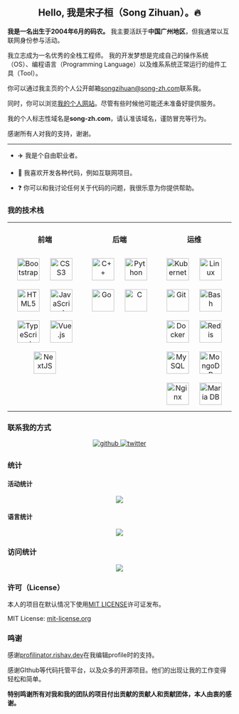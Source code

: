 ## <div align="center">Hello, 我是宋子桓（Song Zihuan）。🔥</div>  

**我是一名出生于2004年6月的码农。**
我主要活跃于**中国广州地区**，但我通常以互联网身份参与活动。

我立志成为一名优秀的全栈工程师。
我的开发梦想是完成自己的操作系统（OS）、编程语言（Programming Language）以及维系系统正常运行的组件工具（Tool）。

你可以通过我主页的个人公开邮箱[songzihuan@song-zh.com](mailto:songzihuan@song-zh.com)联系我。

同时，你可以浏览[我的个人网站](http://songzihuan@song-zh.com)。尽管有些时候他可能还未准备好提供服务。

我的个人标志性域名是**song-zh.com**，请认准该域名，谨防冒充等行为。

感谢所有人对我的支持，谢谢。

---

- ✈️ 我是个自由职业者。
  

- 🤖 我喜欢开发各种代码，例如互联网项目。
  

- ❓ 你可以和我讨论任何关于代码的问题，我很乐意为你提供帮助。  

### 我的技术栈
<table><tr><td valign="top" width="33%">

#### <div align="center"> 前端 </div>  
<div align="center">  
<a href="https://getbootstrap.com/docs/3.4/javascript/" target="_blank"><img style="margin: 10px" src="https://profilinator.rishav.dev/skills-assets/bootstrap-plain.svg" alt="Bootstrap" height="50" /></a>  
<a href="https://www.w3schools.com/css/" target="_blank"><img style="margin: 10px" src="https://profilinator.rishav.dev/skills-assets/css3-original-wordmark.svg" alt="CSS3" height="50" /></a>  
<a href="https://en.wikipedia.org/wiki/HTML5" target="_blank"><img style="margin: 10px" src="https://profilinator.rishav.dev/skills-assets/html5-original-wordmark.svg" alt="HTML5" height="50" /></a>  
<a href="https://www.javascript.com/" target="_blank"><img style="margin: 10px" src="https://profilinator.rishav.dev/skills-assets/javascript-original.svg" alt="JavaScript" height="50" /></a>  
<a href="https://www.typescriptlang.org/" target="_blank"><img style="margin: 10px" src="https://profilinator.rishav.dev/skills-assets/typescript-original.svg" alt="TypeScript" height="50" /></a>  
<a href="https://vuejs.org/" target="_blank"><img style="margin: 10px" src="https://profilinator.rishav.dev/skills-assets/vuejs-original-wordmark.svg" alt="Vue.js" height="50" /></a>  
<a href="https://nextjs.org/" target="_blank"><img style="margin: 10px" src="https://profilinator.rishav.dev/skills-assets/nextjs.png" alt="NextJS" height="50" /></a>  
</div>


</td><td valign="top" width="33%">

#### <div align="center"> 后端 </div>   
<div align="center">  
<a href="https://www.cplusplus.com/" target="_blank"><img style="margin: 10px" src="https://profilinator.rishav.dev/skills-assets/cplusplus-original.svg" alt="C++" height="50" /></a>  
<a href="https://www.python.org/" target="_blank"><img style="margin: 10px" src="https://profilinator.rishav.dev/skills-assets/python-original.svg" alt="Python" height="50" /></a>  
<a href="https://go.dev/" target="_blank"><img style="margin: 10px" src="https://profilinator.rishav.dev/skills-assets/go-original.svg" alt="Go" height="50" /></a>  
<a href="https://www.cprogramming.com/" target="_blank"><img style="margin: 10px" src="https://profilinator.rishav.dev/skills-assets/c-original.svg" alt="C" height="50" /></a>  
</div>

</td><td valign="top" width="33%">

#### <div align="center"> 运维 </div>  
<div align="center">  
<a href="https://kubernetes.io/" target="_blank"><img style="margin: 10px" src="https://profilinator.rishav.dev/skills-assets/kubernetes-icon.svg" alt="Kubernetes" height="50" /></a>  
<a href="https://www.linux.org/" target="_blank"><img style="margin: 10px" src="https://profilinator.rishav.dev/skills-assets/linux-original.svg" alt="Linux" height="50" /></a>  
<a href="https://github.com/" target="_blank"><img style="margin: 10px" src="https://profilinator.rishav.dev/skills-assets/git-scm-icon.svg" alt="Git" height="50" /></a>  
<a href="https://www.gnu.org/software/bash/" target="_blank"><img style="margin: 10px" src="https://profilinator.rishav.dev/skills-assets/gnu_bash-icon.svg" alt="Bash" height="50" /></a>  
<a href="https://www.docker.com/" target="_blank"><img style="margin: 10px" src="https://profilinator.rishav.dev/skills-assets/docker-original-wordmark.svg" alt="Docker" height="50" /></a>  
<a href="https://redis.io/" target="_blank"><img style="margin: 10px" src="https://profilinator.rishav.dev/skills-assets/redis-original-wordmark.svg" alt="Redis" height="50" /></a>  
<a href="https://www.mysql.com/" target="_blank"><img style="margin: 10px" src="https://profilinator.rishav.dev/skills-assets/mysql-original-wordmark.svg" alt="MySQL" height="50" /></a>  
<a href="https://www.mongodb.com/" target="_blank"><img style="margin: 10px" src="https://profilinator.rishav.dev/skills-assets/mongodb-original-wordmark.svg" alt="MongoDB" height="50" /></a>  
<a href="https://www.nginx.com/" target="_blank"><img style="margin: 10px" src="https://profilinator.rishav.dev/skills-assets/nginx-original.svg" alt="Nginx" height="50" /></a>  
<a href="https://mariadb.org/" target="_blank"><img style="margin: 10px" src="https://profilinator.rishav.dev/skills-assets/mariadb.png" alt="Maria DB" height="50" /></a>  
</div>


</td></tr></table>  

### 联系我的方式
<div align="center">
<a href="https://github.com/SuperH-0630" target="_blank">
<img src=https://img.shields.io/badge/github-%2324292e.svg?&style=for-the-badge&logo=github&logoColor=white alt=github style="margin-bottom: 5px;" />
</a>
<a href="https://twitter.com/Huan6363630" target="_blank">
<img src=https://img.shields.io/badge/twitter-%2300acee.svg?&style=for-the-badge&logo=twitter&logoColor=white alt=twitter style="margin-bottom: 5px;" />
</a>  
</div>  

### 统计
#### 活动统计  
<div align="center"><img src="https://github-readme-stats.vercel.app/api?username=SuperH-0630&show_icons=true&count_private=true&hide_border=true" align="center" /></div>  

#### 语言统计  
<div align="center"><img src="https://github-readme-stats.vercel.app/api/top-langs/?username=SuperH-0630&hide_border=true&layout=compact" align="center" /></div>  

### 访问统计  
<div align="center">
<img src="https://komarev.com/ghpvc/?username=SuperH-0630&&style=flat-square" align="center" />
</div>  

### 许可（License）
本人的项目在默认情况下使用[MIT LICENSE](./LICENSE)许可证发布。

MIT License: [mit-license.org](https://mit-license.org/)


### 鸣谢
感谢[profilinator.rishav.dev](https://profilinator.rishav.dev/)在我编辑profile时的支持。

感谢GIthub等代码托管平台，以及众多的开源项目。他们的出现让我的工作变得轻松和简单。

**特别鸣谢所有对我和我的团队的项目付出贡献的贡献人和贡献团体，本人由衷的感谢。**
